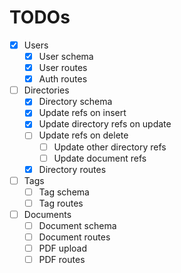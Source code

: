 # TODOs

- [x] Users
  - [x] User schema
  - [x] User routes
  - [x] Auth routes
- [ ] Directories
  - [x] Directory schema
  - [x] Update refs on insert
  - [x] Update directory refs on update
  - [ ] Update refs on delete
    - [ ] Update other directory refs
    - [ ] Update document refs
  - [x] Directory routes
- [ ] Tags
  - [ ] Tag schema
  - [ ] Tag routes
- [ ] Documents
  - [ ] Document schema
  - [ ] Document routes
  - [ ] PDF upload
  - [ ] PDF routes
